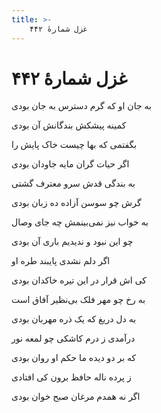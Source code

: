 ```yaml
---
title: >-
    غزل شمارهٔ ۴۴۲
---
```

# غزل شمارهٔ ۴۴۲

<div class="b" id="bn1"><div class="m1"><p>به جان او که گرم دسترس به جان بودی</p></div>
<div class="m2"><p>کمینه پیشکش بندگانش آن بودی</p></div></div>
<div class="b" id="bn2"><div class="m1"><p>بگفتمی که بها چیست خاک پایش را</p></div>
<div class="m2"><p>اگر حیات گران مایه جاودان بودی</p></div></div>
<div class="b" id="bn3"><div class="m1"><p>به بندگی قدش سرو معترف گشتی</p></div>
<div class="m2"><p>گرش چو سوسن آزاده ده زبان بودی</p></div></div>
<div class="b" id="bn4"><div class="m1"><p>به خواب نیز نمی‌بینمش چه جای وصال</p></div>
<div class="m2"><p>چو این نبود و ندیدیم باری آن بودی</p></div></div>
<div class="b" id="bn5"><div class="m1"><p>اگر دلم نشدی پایبند طره او</p></div>
<div class="m2"><p>کی اش قرار در این تیره خاکدان بودی</p></div></div>
<div class="b" id="bn6"><div class="m1"><p>به رخ چو مهر فلک بی‌نظیر آفاق است</p></div>
<div class="m2"><p>به دل دریغ که یک ذره مهربان بودی</p></div></div>
<div class="b" id="bn7"><div class="m1"><p>درآمدی ز درم کاشکی چو لمعه نور</p></div>
<div class="m2"><p>که بر دو دیده ما حکم او روان بودی</p></div></div>
<div class="b" id="bn8"><div class="m1"><p>ز پرده ناله حافظ برون کی افتادی</p></div>
<div class="m2"><p>اگر نه همدم مرغان صبح خوان بودی</p></div></div>
